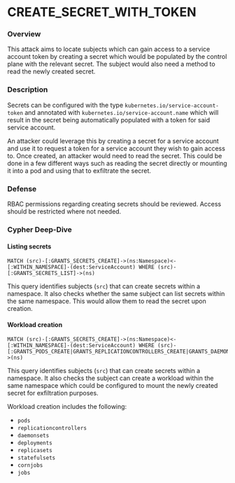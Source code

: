 # CREATE_SECRET_WITH_TOKEN

### Overview

This attack aims to locate subjects which can gain access to a service account token by creating a secret which would be populated by the control plane with the relevant secret. The subject would also need a method to read the newly created secret.

### Description

Secrets can be configured with the type `kubernetes.io/service-account-token` and annotated with `kubernetes.io/service-account.name` which will result in the secret being automatically populated with a token for said service account.

An attacker could leverage this by creating a secret for a service account and use it to request a token for a service account they wish to gain access to. Once created, an attacker would need to read the secret. This could be done in a few different ways such as reading the secret directly or mounting it into a pod and using that to exfiltrate the secret.

### Defense

RBAC permissions regarding creating secrets should be reviewed. Access should be restricted where not needed.

### Cypher Deep-Dive

#### Listing secrets

```cypher
MATCH (src)-[:GRANTS_SECRETS_CREATE]->(ns:Namespace)<-[:WITHIN_NAMESPACE]-(dest:ServiceAccount) WHERE (src)-[:GRANTS_SECRETS_LIST]->(ns)

```

This query identifies subjects (`src`) that can create secrets within a namespace. It also checks whether the same subject can list secrets within the same namespace. This would allow them to read the secret upon creation.

#### Workload creation

```cypher
MATCH (src)-[:GRANTS_SECRETS_CREATE]->(ns:Namespace)<-[:WITHIN_NAMESPACE]-(dest:ServiceAccount) WHERE (src)-[:GRANTS_PODS_CREATE|GRANTS_REPLICATIONCONTROLLERS_CREATE|GRANTS_DAEMONSETS_CREATE|GRANTS_DEPLOYMENTS_CREATE|GRANTS_REPLICASETS_CREATE|GRANTS_STATEFULSETS_CREATE|GRANTS_CRONJOBS_CREATE|GRANTS_JOBS_CREATE]->(ns)
```

This query identifies subjects (`src`) that can create secrets within a namespace. It also checks the subject can create a workload within the same namespace which could be configured to mount the newly created secret for exfiltration purposes.

Workload creation includes the following:
- `pods`
- `replicationcontrollers`
- `daemonsets`
- `deployments`
- `replicasets`
- `statefulsets`
- `cornjobs`
- `jobs`
